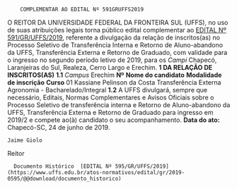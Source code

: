         COMPLEMENTAR AO EDITAL Nº 591GRUFFS2019  

 O REITOR DA UNIVERSIDADE FEDERAL DA FRONTEIRA SUL (UFFS), no uso de suas atribuições legais torna público edital complementar ao [EDITAL Nº 591/GR/UFFS/2019](https://www.uffs.edu.br/atos-normativos/edital/gr/2019-0591), referente a divulgação da relação de inscritos(as) no Processo Seletivo de Transferência Interna e Retorno de Aluno-abandono da UFFS, Transferência Externa e Retorno de Graduado, com validade para o ingresso no segundo período letivo de 2019, para os *Campi*  Chapecó, Laranjeiras do Sul, Realeza, Cerro Largo e Erechim.  **1 DA RELAÇÃO DE INSCRITOS(AS)** **1.1**  *Campus*  Erechim     **Nº**    **Nome do candidato**   **Modalidade de inscrição**   **Curso**     01   Kassiane Pelinson da Costa   Transferência Externa   Agronomia - Bacharelado/Integral     **1.2**  A UFFS divulgará, sempre que necessário, Editais, Normas Complementares e Avisos Oficiais sobre o Processo Seletivo de transferência interna e Retorno de Aluno-abandono da UFFS, Transferência Externa e Retorno de Graduado para ingresso em 2019/2 e compete ao(à) candidato o seu acompanhamento.        **Data do ato:** Chapecó-SC, 24 de junho de 2019.   
 

    Jaime Giolo   
 Reitor 

      Documento Histórico  [EDITAL Nº 595/GR/UFFS/2019](https://www.uffs.edu.br/atos-normativos/edital/gr/2019-0595/@@download/documento_historico)     
      